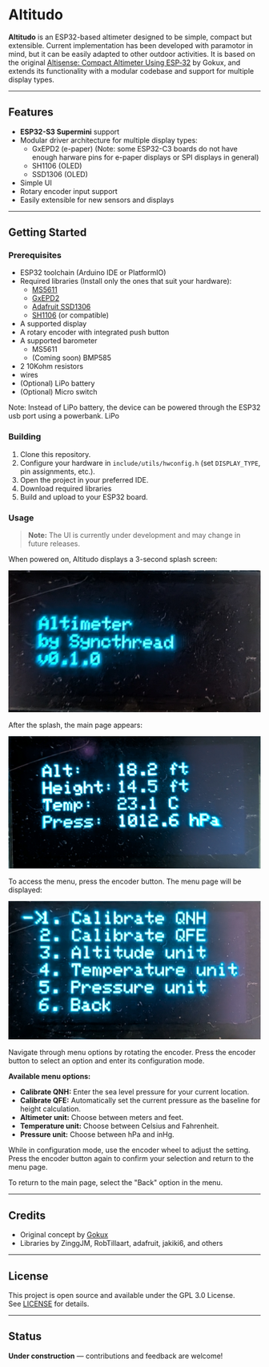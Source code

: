 # Altitudo

**Altitudo** is an ESP32-based altimeter designed to be simple, compact but extensible. Current implementation has been developed with paramotor in mind, but it can be easily adapted to other outdoor activities.
It is based on the original [Altisense: Compact Altimeter Using ESP‑32](https://www.instructables.com/Altisense-Compact-Altimeter-Using-ESP32/) by Gokux, and extends its functionality with a modular codebase and support for multiple display types.

---

## Features

- **ESP32-S3 Supermini** support
- Modular driver architecture for multiple display types:
  - GxEPD2 (e-paper) (Note: some ESP32-C3 boards do not have enough harware pins for e-paper displays or SPI displays in general)
  - SH1106 (OLED)
  - SSD1306 (OLED)
- Simple UI
- Rotary encoder input support
- Easily extensible for new sensors and displays

---

## Getting Started

### Prerequisites

- ESP32 toolchain (Arduino IDE or PlatformIO)
- Required libraries (Install only the ones that suit your hardware):
  - [MS5611](https://github.com/RobTillaart/MS5611)
  - [GxEPD2](https://github.com/ZinggJM/GxEPD2)
  - [Adafruit SSD1306](https://github.com/adafruit/Adafruit_SSD1306)
  - [SH1106](https://github.com/jakiki6/SH1106) (or compatible)
- A supported display
- A rotary encoder with integrated push button
- A supported barometer
  - MS5611
  - (Coming soon) BMP585
- 2 10Kohm resistors
- wires
- (Optional) LiPo battery
- (Optional) Micro switch

Note: Instead of LiPo battery, the device can be powered through the ESP32 usb port using a powerbank. LiPo 

### Building

1. Clone this repository.
2. Configure your hardware in `include/utils/hwconfig.h` (set `DISPLAY_TYPE`, pin assignments, etc.).
3. Open the project in your preferred IDE.
4. Download required libraries
5. Build and upload to your ESP32 board.

### Usage

> **Note:** The UI is currently under development and may change in future releases.

When powered on, Altitudo displays a 3-second splash screen:

![Altitudo Splash](docs/splash_page.png)

After the splash, the main page appears:

![Altitudo Main](docs/main_page.png)

To access the menu, press the encoder button. The menu page will be displayed:

![Altitudo Menu](docs/settings_page.png)

Navigate through menu options by rotating the encoder. Press the encoder button to select an option and enter its configuration mode.

**Available menu options:**
- **Calibrate QNH:** Enter the sea level pressure for your current location.
- **Calibrate QFE:** Automatically set the current pressure as the baseline for height calculation.
- **Altimeter unit:** Choose between meters and feet.
- **Temperature unit:** Choose between Celsius and Fahrenheit.
- **Pressure unit:** Choose between hPa and inHg.

While in configuration mode, use the encoder wheel to adjust the setting. Press the encoder button again to confirm your selection and return to the menu page.

To return to the main page, select the "Back" option in the menu.

---

## Credits

- Original concept by [Gokux](https://www.instructables.com/member/Gokux/)
- Libraries by ZinggJM, RobTillaart, adafruit, jakiki6, and others

---

## License

This project is open source and available under the GPL 3.0 License.  
See [LICENSE](../LICENSE) for details.

---

## Status

**Under construction** — contributions and feedback are welcome!